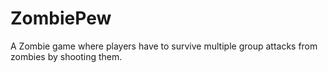 # ZombiePew
A Zombie game where players have to survive multiple group attacks from zombies by shooting them.
